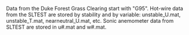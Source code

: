 Data from the Duke Forest Grass Clearing start with "G95". 
Hot-wire data from the SLTEST are stored by stability and by variable: unstable_U.mat, unstable_T.mat, nearneutral_U.mat, etc. 
Sonic anemometer data from SLTEST are stored in u#.mat and w#.mat. 
